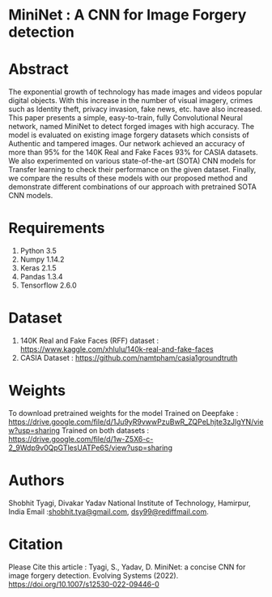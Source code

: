 # MiniNet : A CNN for Image Forgery detection

# Abstract

 The exponential growth of technology has made images and videos popular digital objects. With this increase in the number of visual imagery, crimes such as Identity theft, privacy invasion, fake news, etc. have also increased.  This paper presents a simple, easy-to-train, fully Convolutional Neural network, named MiniNet to detect forged images with high accuracy. The model is evaluated on existing image forgery datasets which consists of Authentic and tampered images. Our network achieved an accuracy of more than $95\%$ for the 140K Real and Fake Faces $93\%$ for CASIA datasets. We also experimented on various state-of-the-art (SOTA) CNN models for Transfer learning to check their performance on the given dataset. Finally, we compare the results of these models with our proposed method and demonstrate different combinations of our approach with pretrained SOTA CNN models. 
 
 # Requirements
 
1) Python 3.5
2) Numpy 1.14.2
3) Keras 2.1.5
4) Pandas 1.3.4
5) Tensorflow 2.6.0

# Dataset

1) 140K Real and Fake Faces (RFF) dataset : https://www.kaggle.com/xhlulu/140k-real-and-fake-faces
2) CASIA Dataset : https://github.com/namtpham/casia1groundtruth

# Weights
To download pretrained weights for the model
Trained on Deepfake : https://drive.google.com/file/d/1Ju9yR9vwwPzuBwR_ZQPeLhjte3zJlgYN/view?usp=sharing
Trained on both datasets : https://drive.google.com/file/d/1w-Z5X6-c-2_9Wdp9v0QpGTlesUATPe6S/view?usp=sharing


# Authors
Shobhit Tyagi, Divakar Yadav
National Institute of Technology, Hamirpur, India Email :shobhit.tya@gmail.com, dsy99@rediffmail.com.

# Citation 
Please Cite this article :
Tyagi, S., Yadav, D. MiniNet: a concise CNN for image forgery detection. Evolving Systems (2022). https://doi.org/10.1007/s12530-022-09446-0
